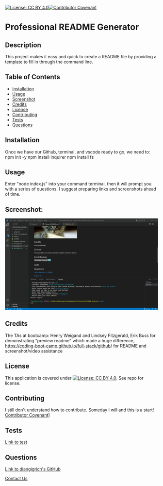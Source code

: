 [![License: CC BY 4.0](https://licensebuttons.net/l/by/4.0/80x15.png)](https://creativecommons.org/licenses/by/4.0/)[![Contributor Covenant](https://img.shields.io/badge/Contributor%20Covenant-2.1-4baaaa.svg)](code_of_conduct.md)
# Professional README Generator

## Description
This project makes it easy and quick to create a README file by providing a template to fill in through the command line.
      
## Table of Contents
* [Installation](#installation)
* [Usage](#usage)
* [Screenshot](#screenshot)
* [Credits](#credits)
* [License](#license)
* [Contributing](#contributing)
* [Tests](#tests)
* [Questions](#questions)
      
## Installation
Once we have our Github, terminal, and vscode ready to go, we need to:
npm init -y
npm install inquirer
npm install fs
      
## Usage
Enter "node index.js" into your command terminal, then it will prompt you with a series of questions. I suggest preparing links and screenshots ahead of time.
      
## Screenshot:
![Screenshot of project](screenshot.png)
      
## Credits
The TAs at bootcamp: Henry Weigand and Lindsey Fitzgerald, 
Erik Buss for demonstrating "preview readme" which made a huge difference, 
https://coding-boot-camp.github.io/full-stack/github/ for README and screenshot/video assistance

## License
This application is covered under [![License: CC BY 4.0](https://licensebuttons.net/l/by/4.0/80x15.png)](https://creativecommons.org/licenses/by/4.0/). See repo for license.
      
## Contributing
I still don't understand how to contribute. Someday I will and this is a start!
[Contributor Covenant](https://img.shields.io/badge/Contributor%20Covenant-2.1-4baaaa.svg)]
      
## Tests
[Link to test](https://drive.google.com/file/d/192geTIdJvAGMsAkrfL3bAcioB3VzEqk8/view)
      
## Questions
[Link to diangigrich's GitHub](https://github.com/diangigrich)

[Contact Us](mailto:slayer_barrett_@hotmail.com)